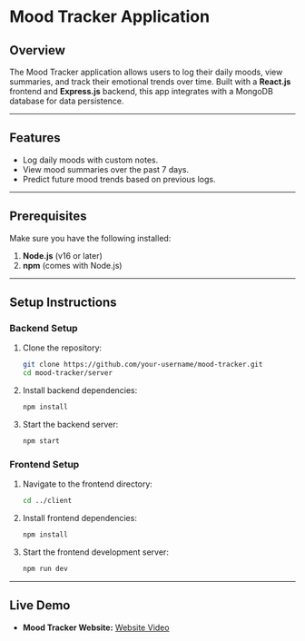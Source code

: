 # Mood Tracker Application

## Overview
The Mood Tracker application allows users to log their daily moods, view summaries, and track their emotional trends over time. Built with a **React.js** frontend and **Express.js** backend, this app integrates with a MongoDB database for data persistence.

---

## Features
- Log daily moods with custom notes.
- View mood summaries over the past 7 days.
- Predict future mood trends based on previous logs.

---

## Prerequisites
Make sure you have the following installed:
1. **Node.js** (v16 or later)
2. **npm** (comes with Node.js)
   
---

## Setup Instructions

### Backend Setup
1. Clone the repository:
   ```bash
   git clone https://github.com/your-username/mood-tracker.git
   cd mood-tracker/server

2. Install backend dependencies:
   ```bash
   npm install

3. Start the backend server:
   ```bash
   npm start

### Frontend Setup
1. Navigate to the frontend directory:
   ```bash
   cd ../client

2. Install frontend dependencies:
   ```bash
   npm install

3. Start the frontend development server:
   ```bash
   npm run dev

---

## Live Demo
- **Mood Tracker Website:** [Website Video](https://drive.google.com/file/d/1-fLPKxnlqKoaH-uD8GabgmGb0vkV0GT_/view?t=3)
